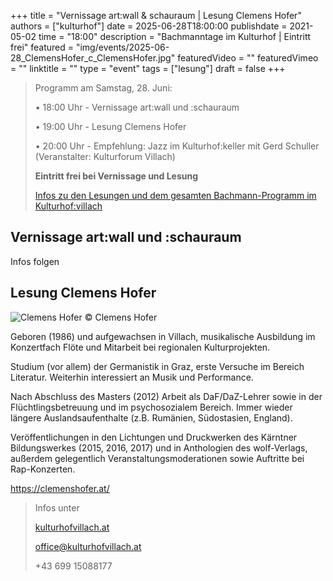 +++
title = "Vernissage art:wall & schauraum | Lesung Clemens Hofer"
authors = ["kulturhof"]
date = 2025-06-28T18:00:00
publishdate = 2021-05-02
time = "18:00"
description = "Bachmanntage im Kulturhof | Eintritt frei"
featured = "img/events/2025-06-28_ClemensHofer_c_ClemensHofer.jpg"
featuredVideo = ""
featuredVimeo = ""
linktitle = ""
type = "event"
tags = ["lesung"]
draft = false
+++

>Programm am Samstag, 28. Juni:
>
>•	18:00 Uhr - Vernissage art:wall und :schauraum
>
>•	19:00 Uhr - Lesung Clemens Hofer
>
>•	20:00 Uhr - Empfehlung: Jazz im Kulturhof:keller mit Gerd Schuller (Veranstalter: Kulturforum Villach)
>
>**Eintritt frei bei Vernissage und Lesung**
>
>[Infos zu den Lesungen und dem gesamten Bachmann-Programm im Kulturhof:villach](https://kulturhofvillach.at/events/2024/2024-06-27_bachmann/)



## Vernissage art:wall und :schauraum ##

Infos folgen



## Lesung Clemens Hofer ##

![Clemens Hofer](/img/events/2025-06-28_PortraitClemensHofer_c_ClemensHofer.jpg)
© Clemens Hofer

Geboren (1986) und aufgewachsen in Villach, musikalische Ausbildung im Konzertfach
Flöte und Mitarbeit bei regionalen Kulturprojekten.

Studium (vor allem) der Germanistik in Graz, erste Versuche im Bereich Literatur.
Weiterhin interessiert an Musik und Performance.

Nach Abschluss des Masters (2012) Arbeit als DaF/DaZ-Lehrer sowie in der
Flüchtlingsbetreuung und im psychosozialem Bereich. Immer wieder längere
Auslandsaufenthalte (z.B. Rumänien, Südostasien, England).

Veröffentlichungen in den Lichtungen und Druckwerken des Kärntner Bildungswerkes
(2015, 2016, 2017) und in Anthologien des wolf-Verlags, außerdem gelegentlich
Veranstaltungsmoderationen sowie Auftritte bei Rap-Konzerten.

https://clemenshofer.at/



>Infos unter
>
>[kulturhofvillach.at](https://www.kulturhofvillach.at/)
>
>office@kulturhofvillach.at
>
>+43 699 15088177

